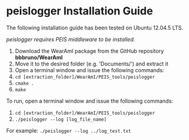 # peislogger Installation Guide
The following installation guide has been tested on Ubuntu 12.04.5 LTS.

*peislogger requires PEIS middleware to be installed.*

1. Download the WearAmI package from the GitHub repository **bbbruno/WearAmI**
2. Move it to the desired folder (e.g. 'Documents/') and extract it
3. Open a terminal window and issue the following commands:
4. `cd [extraction_folder]/WearAmI/PEIS_tools/peislogger`
5. `cmake .`
6. `make`

To run, open a terminal window and issue the following commands:

1. `cd [extraction_folder]/WearAmI/PEIS_tools/peislogger`
2. `./peislogger --log [log_file_name]`

For example: `./peislogger --log ../log_test.txt`

